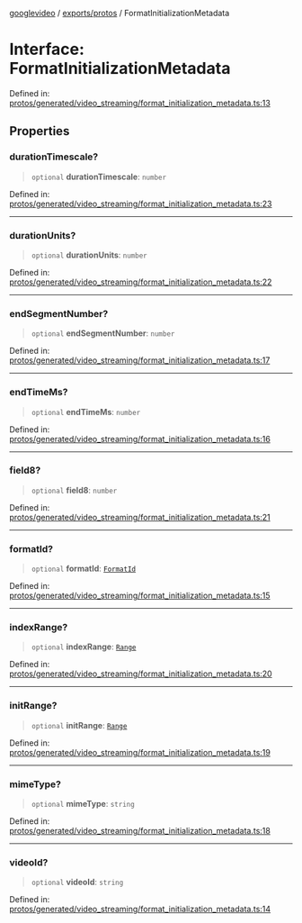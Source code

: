 [googlevideo](../../../README.md) / [exports/protos](../README.md) / FormatInitializationMetadata

# Interface: FormatInitializationMetadata

Defined in: [protos/generated/video\_streaming/format\_initialization\_metadata.ts:13](https://github.com/LuanRT/googlevideo/blob/cc730b4dbadc5ae882d6aa28d716e442943577fa/protos/generated/video_streaming/format_initialization_metadata.ts#L13)

## Properties

### durationTimescale?

> `optional` **durationTimescale**: `number`

Defined in: [protos/generated/video\_streaming/format\_initialization\_metadata.ts:23](https://github.com/LuanRT/googlevideo/blob/cc730b4dbadc5ae882d6aa28d716e442943577fa/protos/generated/video_streaming/format_initialization_metadata.ts#L23)

***

### durationUnits?

> `optional` **durationUnits**: `number`

Defined in: [protos/generated/video\_streaming/format\_initialization\_metadata.ts:22](https://github.com/LuanRT/googlevideo/blob/cc730b4dbadc5ae882d6aa28d716e442943577fa/protos/generated/video_streaming/format_initialization_metadata.ts#L22)

***

### endSegmentNumber?

> `optional` **endSegmentNumber**: `number`

Defined in: [protos/generated/video\_streaming/format\_initialization\_metadata.ts:17](https://github.com/LuanRT/googlevideo/blob/cc730b4dbadc5ae882d6aa28d716e442943577fa/protos/generated/video_streaming/format_initialization_metadata.ts#L17)

***

### endTimeMs?

> `optional` **endTimeMs**: `number`

Defined in: [protos/generated/video\_streaming/format\_initialization\_metadata.ts:16](https://github.com/LuanRT/googlevideo/blob/cc730b4dbadc5ae882d6aa28d716e442943577fa/protos/generated/video_streaming/format_initialization_metadata.ts#L16)

***

### field8?

> `optional` **field8**: `number`

Defined in: [protos/generated/video\_streaming/format\_initialization\_metadata.ts:21](https://github.com/LuanRT/googlevideo/blob/cc730b4dbadc5ae882d6aa28d716e442943577fa/protos/generated/video_streaming/format_initialization_metadata.ts#L21)

***

### formatId?

> `optional` **formatId**: [`FormatId`](FormatId.md)

Defined in: [protos/generated/video\_streaming/format\_initialization\_metadata.ts:15](https://github.com/LuanRT/googlevideo/blob/cc730b4dbadc5ae882d6aa28d716e442943577fa/protos/generated/video_streaming/format_initialization_metadata.ts#L15)

***

### indexRange?

> `optional` **indexRange**: [`Range`](Range.md)

Defined in: [protos/generated/video\_streaming/format\_initialization\_metadata.ts:20](https://github.com/LuanRT/googlevideo/blob/cc730b4dbadc5ae882d6aa28d716e442943577fa/protos/generated/video_streaming/format_initialization_metadata.ts#L20)

***

### initRange?

> `optional` **initRange**: [`Range`](Range.md)

Defined in: [protos/generated/video\_streaming/format\_initialization\_metadata.ts:19](https://github.com/LuanRT/googlevideo/blob/cc730b4dbadc5ae882d6aa28d716e442943577fa/protos/generated/video_streaming/format_initialization_metadata.ts#L19)

***

### mimeType?

> `optional` **mimeType**: `string`

Defined in: [protos/generated/video\_streaming/format\_initialization\_metadata.ts:18](https://github.com/LuanRT/googlevideo/blob/cc730b4dbadc5ae882d6aa28d716e442943577fa/protos/generated/video_streaming/format_initialization_metadata.ts#L18)

***

### videoId?

> `optional` **videoId**: `string`

Defined in: [protos/generated/video\_streaming/format\_initialization\_metadata.ts:14](https://github.com/LuanRT/googlevideo/blob/cc730b4dbadc5ae882d6aa28d716e442943577fa/protos/generated/video_streaming/format_initialization_metadata.ts#L14)
